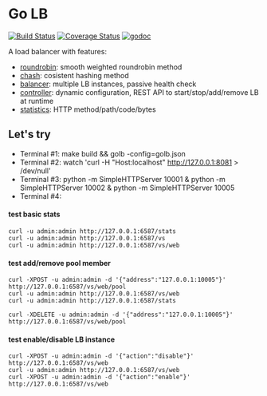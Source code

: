 # Go LB
[![Build Status](https://travis-ci.org/onestraw/golb.svg?branch=master)](https://travis-ci.org/onestraw/golb)
[![Coverage Status](https://coveralls.io/repos/github/onestraw/golb/badge.svg?branch=master)](https://coveralls.io/github/onestraw/golb?branch=master)
[![godoc](https://godoc.org/github.com/onestraw/golb?status.svg)](https://godoc.org/github.com/onestraw/golb)

A load balancer with features:

- [roundrobin](roundrobin/): smooth weighted roundrobin method
- [chash](chash/): cosistent hashing method
- [balancer](balancer/): multiple LB instances, passive health check
- [controller](controller/): dynamic configuration, REST API to start/stop/add/remove LB at runtime
- [statistics](stats/): HTTP method/path/code/bytes

## Let's try

- Terminal #1: make build && golb -config=golb.json
- Terminal #2: watch 'curl -H "Host:localhost" http://127.0.0.1:8081 > /dev/null'
- Terminal #3: python -m SimpleHTTPServer 10001 & python -m SimpleHTTPServer 10002 & python -m SimpleHTTPServer 10005
- Terminal #4:

#### test basic stats

    curl -u admin:admin http://127.0.0.1:6587/stats
    curl -u admin:admin http://127.0.0.1:6587/vs
    curl -u admin:admin http://127.0.0.1:6587/vs/web

#### test add/remove pool member

    curl -XPOST -u admin:admin -d '{"address":"127.0.0.1:10005"}' http://127.0.0.1:6587/vs/web/pool
    curl -u admin:admin http://127.0.0.1:6587/vs/web
    curl -u admin:admin http://127.0.0.1:6587/stats

    curl -XDELETE -u admin:admin -d '{"address":"127.0.0.1:10005"}' http://127.0.0.1:6587/vs/web/pool

#### test enable/disable LB instance

    curl -XPOST -u admin:admin -d '{"action":"disable"}' http://127.0.0.1:6587/vs/web
    curl -u admin:admin http://127.0.0.1:6587/vs/web
    curl -XPOST -u admin:admin -d '{"action":"enable"}' http://127.0.0.1:6587/vs/web
